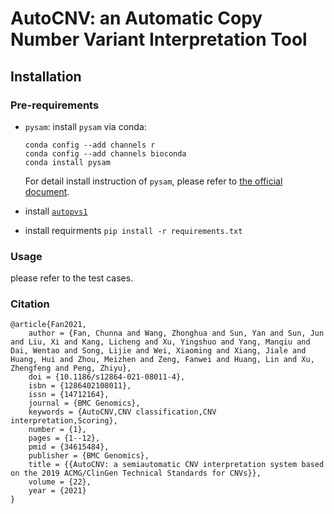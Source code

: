 # AutoCNV: an **Auto**matic **C**opy **N**umber **V**ariant Interpretation Tool

## Installation

### Pre-requirements

- `pysam`: install `pysam` via conda:

  ```shell
  conda config --add channels r
  conda config --add channels bioconda
  conda install pysam
  ```
  For detail install instruction of `pysam`, please refer to [the official document](https://pysam.readthedocs.io/en/latest/installation.html).

- install [`autopvs1`](https://github.com/JiguangPeng/autopvs1)
- install requirments `pip install -r requirements.txt`

### Usage
please refer to the test cases.

### Citation

```
@article{Fan2021,
    author = {Fan, Chunna and Wang, Zhonghua and Sun, Yan and Sun, Jun and Liu, Xi and Kang, Licheng and Xu, Yingshuo and Yang, Manqiu and Dai, Wentao and Song, Lijie and Wei, Xiaoming and Xiang, Jiale and Huang, Hui and Zhou, Meizhen and Zeng, Fanwei and Huang, Lin and Xu, Zhengfeng and Peng, Zhiyu},
    doi = {10.1186/s12864-021-08011-4},
    isbn = {1286402108011},
    issn = {14712164},
    journal = {BMC Genomics},
    keywords = {AutoCNV,CNV classification,CNV interpretation,Scoring},
    number = {1},
    pages = {1--12},
    pmid = {34615484},
    publisher = {BMC Genomics},
    title = {{AutoCNV: a semiautomatic CNV interpretation system based on the 2019 ACMG/ClinGen Technical Standards for CNVs}},
    volume = {22},
    year = {2021}
}
```